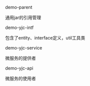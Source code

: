 demo-parent

通用jar的引用管理

demo-yjc-intf

包含了entity、interface定义，util工具类


demo-yjc-service

微服务的提供者


demo-yjc-api

微服务的使用者
